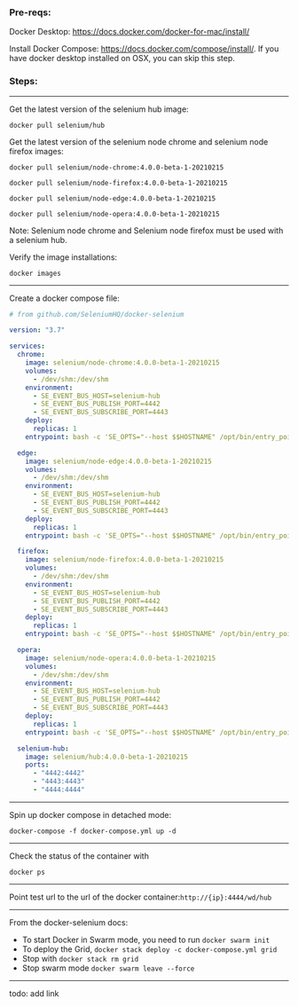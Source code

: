 ### Pre-reqs:

Docker Desktop: https://docs.docker.com/docker-for-mac/install/

Install Docker Compose: https://docs.docker.com/compose/install/. If you have docker desktop installed on OSX, you can skip this step.

### Steps:

---

Get the latest version of the selenium hub image:

`docker pull selenium/hub`

Get the latest version of the selenium node chrome and selenium node firefox images:

`docker pull selenium/node-chrome:4.0.0-beta-1-20210215`

`docker pull selenium/node-firefox:4.0.0-beta-1-20210215`

`docker pull selenium/node-edge:4.0.0-beta-1-20210215`

`docker pull selenium/node-opera:4.0.0-beta-1-20210215`

Note: Selenium node chrome and Selenium node firefox must be used with a selenium hub.

Verify the image installations:

`docker images`

---

Create a docker compose file:

```yml
# from github.com/SeleniumHQ/docker-selenium

version: "3.7"

services:
  chrome:
    image: selenium/node-chrome:4.0.0-beta-1-20210215
    volumes:
      - /dev/shm:/dev/shm
    environment:
      - SE_EVENT_BUS_HOST=selenium-hub
      - SE_EVENT_BUS_PUBLISH_PORT=4442
      - SE_EVENT_BUS_SUBSCRIBE_PORT=4443
    deploy:
      replicas: 1
    entrypoint: bash -c 'SE_OPTS="--host $$HOSTNAME" /opt/bin/entry_point.sh'

  edge:
    image: selenium/node-edge:4.0.0-beta-1-20210215
    volumes:
      - /dev/shm:/dev/shm
    environment:
      - SE_EVENT_BUS_HOST=selenium-hub
      - SE_EVENT_BUS_PUBLISH_PORT=4442
      - SE_EVENT_BUS_SUBSCRIBE_PORT=4443
    deploy:
      replicas: 1
    entrypoint: bash -c 'SE_OPTS="--host $$HOSTNAME" /opt/bin/entry_point.sh'

  firefox:
    image: selenium/node-firefox:4.0.0-beta-1-20210215
    volumes:
      - /dev/shm:/dev/shm
    environment:
      - SE_EVENT_BUS_HOST=selenium-hub
      - SE_EVENT_BUS_PUBLISH_PORT=4442
      - SE_EVENT_BUS_SUBSCRIBE_PORT=4443
    deploy:
      replicas: 1
    entrypoint: bash -c 'SE_OPTS="--host $$HOSTNAME" /opt/bin/entry_point.sh'

  opera:
    image: selenium/node-opera:4.0.0-beta-1-20210215
    volumes:
      - /dev/shm:/dev/shm
    environment:
      - SE_EVENT_BUS_HOST=selenium-hub
      - SE_EVENT_BUS_PUBLISH_PORT=4442
      - SE_EVENT_BUS_SUBSCRIBE_PORT=4443
    deploy:
      replicas: 1
    entrypoint: bash -c 'SE_OPTS="--host $$HOSTNAME" /opt/bin/entry_point.sh'

  selenium-hub:
    image: selenium/hub:4.0.0-beta-1-20210215
    ports:
      - "4442:4442"
      - "4443:4443"
      - "4444:4444"
```

---

Spin up docker compose in detached mode:

`docker-compose -f docker-compose.yml up -d`

---

Check the status of the container with

`docker ps`

---

Point test url to the url of the docker container:`http://{ip}:4444/wd/hub`

---

From the docker-selenium docs:

- To start Docker in Swarm mode, you need to run `docker swarm init`
- To deploy the Grid, `docker stack deploy -c docker-compose.yml grid`
- Stop with `docker stack rm grid`
- Stop swarm mode `docker swarm leave --force`

---

todo: add link
